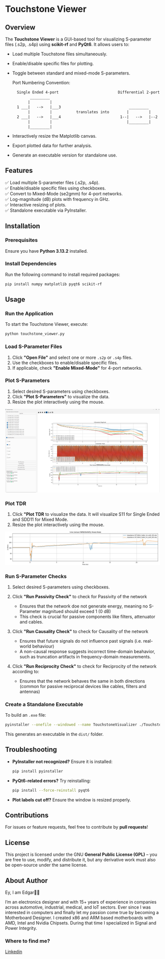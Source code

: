 # Touchstone Viewer

## Overview
The **Touchstone Viewer** is a GUI-based tool for visualizing S-parameter files (.s2p, .s4p) using **scikit-rf** and **PyQt6**. It allows users to:

- Load multiple Touchstone files simultaneously.
- Enable/disable specific files for plotting.
- Toggle between standard and mixed-mode S-parameters.
  
  Port Numbering Convention:
  ```
    Single Ended 4-port                           Differential 2-port
          _________                                 
         |         |                                
    1 ___|   -->   |___3                               _________
         |         |           translates into        |         |
    2 ___|   -->   |___4                           1--|   -->   |--2
         |         |                                  |_________|
         |_________|
  ```


- Interactively resize the Matplotlib canvas.
- Export plotted data for further analysis.
- Generate an executable version for standalone use.

## Features
✅ Load multiple S-parameter files (.s2p, .s4p).  
✅ Enable/disable specific files using checkboxes.  
✅ Convert to Mixed-Mode (se2gmm) for 4-port networks.  
✅ Log-magnitude (dB) plots with frequency in GHz.  
✅ Interactive resizing of plots.  
✅ Standalone executable via PyInstaller.  

## Installation
### Prerequisites
Ensure you have **Python 3.13.2** installed.

### Install Dependencies
Run the following command to install required packages:
```sh
pip install numpy matplotlib pyqt6 scikit-rf
```

## Usage
### Run the Application
To start the Touchstone Viewer, execute:
```sh
python touchstone_viewer.py
```

### Load S-Parameter Files
1. Click **"Open File"** and select one or more `.s2p` or `.s4p` files.
2. Use the checkboxes to enable/disable specific files.
3. If applicable, check **"Enable Mixed-Mode"** for 4-port networks. 

### Plot S-Parameters
1. Select desired S-parameters using checkboxes.
2. Click **"Plot S-Parameters"** to visualize the data.
3. Resize the plot interactively using the mouse.

![GUI](images/GUI.jpg)

### Plot TDR
1. Click **"Plot TDR** to visualize the data. It will visualize S11 for Single Ended and SDD11 for Mixed Mode.
3. Resize the plot interactively using the mouse.

![TDR](images/TDR.jpg)


### Run S-Parameter Checks
1. Select desired S-parameters using checkboxes.
2. Click **"Run Passivity Check"** to check for Passivity of the network
   - Ensures that the network doe not generate energy, meaning no S-Parameter magnitued should exceed 1 (0 dB)
   - This check is crucial for passive components like filters, attenuator and cables.

3. Click **"Run Causality Check"** to check for Causality of the network
   - Ensures that future signals do not influence past signals (i.e. real-world behaviour)
   - A non-causal response suggests incorrect time-domain beahavior, such as truncation artifacts in frequency-domain measurements.

4. Click **"Run Reciprocity Check"** to check for Reciprocity of the network according to:
   - Ensures that the network behaves the same in both directions (common for passive reciprocal devices like cables, filters and antennas)

### Create a Standalone Executable
To build an `.exe` file:
```sh
pyinstaller --onefile --windowed --name TouchstoneVisualizer ./TouchstoneAnalyzer.py
```
This generates an executable in the `dist/` folder.

## Troubleshooting
- **PyInstaller not recognized?** Ensure it is installed:
  ```sh
  pip install pyinstaller
  ```
- **PyQt6-related errors?** Try reinstalling:
  ```sh
  pip install --force-reinstall pyqt6
  ```
- **Plot labels cut off?** Ensure the window is resized properly.

## Contributions
For issues or feature requests, feel free to contribute by **pull requests**!

## License
This project is licensed under the GNU **General Public License (GPL)** – you are free to use, modify, and distribute it, but any derivative work must also be open-source under the same license.

## About Author
Ey, I am Edgar👋🏼

I’m an electronics designer and with 15+ years of experience in companies across automotive, industrial, medical, and IoT sectors. Ever since I was interested in computers and finally let my passion come true by becoming a Motherboard Designer. I created x86 and ARM based motherboards with AMD, Intel and Nvidia Chipsets. During that time I specialized in Signal and Power Integrity. 

### Where to find me?
[Linkedin](https://de.linkedin.com/in/edgar-merger-09704411a)